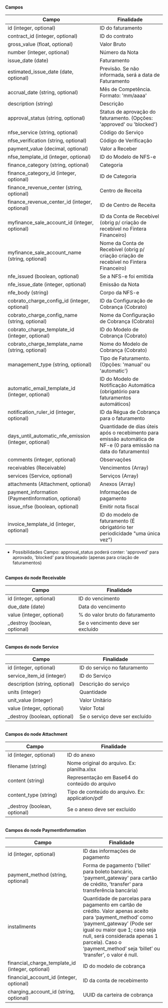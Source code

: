 
<br>
<strong> Campos  </strong>

|              Campo                                      |      Finalidade
| ------------------------------------------------------- | --------------------------------------------------------------------------------- |
| id (integer, optional)                                  | ID do faturamento                                                                 |
| contract_id (integer, optional)                         | ID do contrato                                                                    |
| gross_value (float, optional)                           | Valor Bruto                                                                       |
| number (integer, optional)                              | Número da Nota                                                                    |
| issue_date (date)                                       | Faturamento                                                                       |
| estimated_issue_date (date, optional)                   | Previsão. Se não informada, será a data de Faturamento                            |
| accrual_date (string, optional)                         | Mês de Competência. Formato: 'mm/aaaa'                                            |
| description (string)                                    | Descrição                                                                         |
| approval_status (string, optional)                      | Status de aprovação do faturamento. (Opções: 'approved' ou 'blocked')             |
| nfse_service (string, optional)                         | Código do Serviço                                                                 |
| nfse_verification (string, optional)                    | Código de Verificação                                                             |
| payment_value (decimal, optional)                       | Valor a Receber                                                                   |
| nfse_template_id (integer, optional)                    | ID do Modelo de NFS-e                                                             |
| finance_category (string, optional)                     | Categoria                                                                         |
| finance_category_id (integer, optional)                 | ID de Categoria                                                                   |
| finance_revenue_center (string, optional)               | Centro de Receita                                                                 |
| finance_revenue_center_id (integer, optional)           | ID de Centro de Receita                                                           |
| myfinance_sale_account_id (integer, optional)           | ID da Conta de Recebível (obrig p/ criação de recebível no Fintera Financeiro)          |
| myfinance_sale_account_name (string, optional)          | Nome da Conta de Recebível (obrig p/ criação criação de recebível no Fintera Financeiro)|
| nfe_issued (boolean, optional)                          | Se a NFS-e foi emitida                                                            |
| nfe_issue_date (integer, optional)                      | Emissão da Nota                                                                   |
| nfe_body (string)                                       | Corpo da NFS-e                                                                    |
| cobrato_charge_config_id (integer, optional)            | ID da Configuração de Cobrança (Cobrato)                                          |
| cobrato_charge_config_name (string, optional)           | Nome da Configuração de Cobrança (Cobrato)                                        |
| cobrato_charge_template_id (integer, optional)          | ID do Modelo de Cobrança (Cobrato)                                                |
| cobrato_charge_template_name (string, optional)         | Nome do Modelo de Cobrança (Cobrato)                                              |
| management_type (string, optional)                      | Tipo de Faturamento. (Opções: 'manual' ou 'automatic')                            |
| automatic_email_template_id (integer, optional)         | ID do Modelo de Notificação Automática (obrigatório para faturamentos automáticos)|
| notification_ruler_id (integer, optional)               | ID da Régua de Cobrança para o faturamento                                        |
| days_until_automatic_nfe_emission (integer, optional)   | Quantidade de dias úteis após o recebimento para emissão automática de NF-e (0 para emissão na data do faturamento)|
| comments (integer, optional)                            | Observações                                                                       |
| receivables (Receivable)                                | Vencimentos (Array)                                                               |
| services (Service, optional)                            | Serviços (Array)                                                                  |
| attachments (Attachment, optional)                      | Anexos (Array)                                                                    |
| payment_information (PaymentInformation, optional)      | Informações de pagamento                                                          |
| issue_nfse (boolean, optional)                          | Emitir nota fiscal                                                                |
| invoice_template_id (integer, optional)                 | ID do modelo de faturamento (É obrigatório ter periodicidade "uma única vez")     |

* Possibilidades
Campo: approval_status poderá conter:  'approved' para aprovado, 'blocked' para bloqueado (apenas para criação de faturamentos)


<br>
<strong> Campos do node Receivable  </strong>

|              Campo                  |      Finalidade
| ----------------------------------- | ------------------------------------------------------------- |
| id (integer, optional)              | ID do vencimento                                              |
| due_date (date)                     | Data do vencimento                                            |
| value (integer, optional)           | % do valor bruto do faturamento                               |
| _destroy (boolean, optional)        | Se o vencimento deve ser excluído                             |


<br>
<strong> Campos do node Service  </strong>

|              Campo                  |      Finalidade
| ----------------------------------- | ----------------------------------------------|
| id (integer, optional)              | ID do serviço no faturamento                  |
| service_item_id (integer)           | ID do Serviço                                 |
| description (string, optional)      | Descrição do serviço                          |
| units (integer)                     | Quantidade                                    |
| unit_value (integer)                | Valor Unitário                                |
| value (integer, optional)           | Valor Total                                   |
| _destroy (boolean, optional)        | Se o serviço deve ser excluído                |


<br>
<strong> Campos do node Attachment  </strong>

|              Campo                  |      Finalidade
| ----------------------------------- | -------------------------------------------------- |
| id (integer, optional)              | ID do anexo                                        |
| filename (string)                   | Nome original do arquivo. Ex: planilha.xlsx        |
| content (string)                    | Representação em Base64 do conteúdo do arquivo     |
| content_type (string)               | Tipo de conteúdo do arquivo. Ex: application/pdf   |
| _destroy (boolean, optional)        | Se o anexo deve ser excluído                       |



<br>
<strong> Campos do node PaymentInformation  </strong>

|              Campo                               |      Finalidade
| ------------------------------------------------ | --------------------------------------------------- |
| id (integer, optional)                           | ID das informações de pagamento                     |
| payment_method (string, optional)                | Forma de pagamento ('billet' para boleto bancário, 'payment_gateway' para cartão de crédito, 'transfer' para transferência bancária) |
| installments                                     | Quantidade de parcelas para pagamento em cartão de crédito. Valor apenas aceito para ‘payment_method’ como ‘payment_gateway’ (Pode ser igual ou maior que 1; caso seja null, será considerada apenas 1 parcela). Caso o ‘payment_method’ seja ‘billet’ ou ‘transfer’, o valor é null. |
| financial_charge_template_id (integer, optional) | ID do modelo de cobrança                            |
| financial_account_id (integer, optional)         | ID da conta de recebimento                          |
| charging_account_id (string, optional)           | UUID da carteira de cobrança                        |
